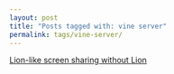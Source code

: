 ```yaml
---
layout: post
title: "Posts tagged with: vine server"
permalink: tags/vine-server/
---
```

[Lion-like screen sharing without Lion](/2011/09/lion-like-screen-sharing-without-lion)
